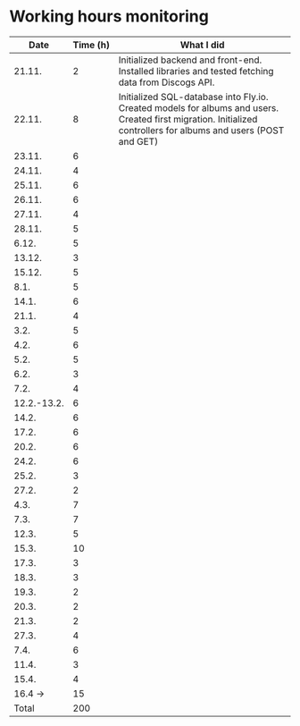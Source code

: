 # Working hours monitoring

| Date        | Time (h) | What I did                                                                                                                                                      |
| ----------- | -------- | --------------------------------------------------------------------------------------------------------------------------------------------------------------- |
| 21.11.      | 2        | Initialized backend and front-end. Installed libraries and tested fetching data from Discogs API.                                                               |
| 22.11.      | 8        | Initialized SQL-database into Fly.io. Created models for albums and users. Created first migration. Initialized controllers for albums and users (POST and GET) |
| 23.11.      | 6        |
| 24.11.      | 4        |
| 25.11.      | 6        |
| 26.11.      | 6        |
| 27.11.      | 4        |
| 28.11.      | 5        |
| 6.12.       | 5        |
| 13.12.      | 3        |
| 15.12.      | 5        |
| 8.1.        | 5        |
| 14.1.       | 6        |
| 21.1.       | 4        |
| 3.2.        | 5        |
| 4.2.        | 6        |
| 5.2.        | 5        |
| 6.2.        | 3        |
| 7.2.        | 4        |
| 12.2.-13.2. | 6        |
| 14.2.       | 6        |
| 17.2.       | 6        |
| 20.2.       | 6        |
| 24.2.       | 6        |
| 25.2.       | 3        |
| 27.2.       | 2        |
| 4.3.        | 7        |
| 7.3.        | 7        |
| 12.3.       | 5        |
| 15.3.       | 10       |
| 17.3.       | 3        |
| 18.3.       | 3        |
| 19.3.       | 2        |
| 20.3.       | 2        |
| 21.3.       | 2        |
| 27.3.       | 4        |
| 7.4.        | 6        |
| 11.4.       | 3        |
| 15.4.       | 4        |
| 16.4 ->     | 15       |
| Total       | 200      |
